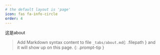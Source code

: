 ```yaml
---
# the default layout is 'page'
icon: fas fa-info-circle
order: 4
---
```


这是about

> Add Markdown syntax content to file `_tabs/about.md`{: .filepath } and it will show up on this page.
{: .prompt-tip }
